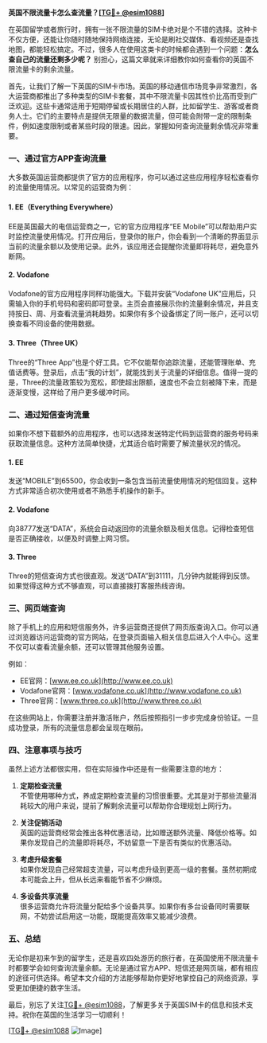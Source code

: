 **英国不限流量卡怎么查流量？[[TG💪+ @esim1088](https://t.me/s/esim1088)]**

在英国留学或者旅行时，拥有一张不限流量的SIM卡绝对是个不错的选择。这种卡不仅方便，还能让你随时随地保持网络连接，无论是刷社交媒体、看视频还是查找地图，都能轻松搞定。不过，很多人在使用这类卡的时候都会遇到一个问题：**怎么查自己的流量还剩多少呢？** 别担心，这篇文章就来详细教你如何查看你的英国不限流量卡的剩余流量。

首先，让我们了解一下英国的SIM卡市场。英国的移动通信市场竞争非常激烈，各大运营商都推出了多种类型的SIM卡套餐，其中不限流量卡因其性价比高而受到广泛欢迎。这些卡通常适用于短期停留或长期居住的人群，比如留学生、游客或者商务人士。它们的主要特点是提供无限量的数据流量，但可能会附带一定的限制条件，例如速度限制或者某些时段的限速。因此，掌握如何查询流量剩余情况非常重要。

### **一、通过官方APP查询流量**

大多数英国运营商都提供了官方的应用程序，你可以通过这些应用程序轻松查看你的流量使用情况。以常见的运营商为例：

#### **1. EE（Everything Everywhere）**
EE是英国最大的电信运营商之一，它的官方应用程序“EE Mobile”可以帮助用户实时监控流量使用情况。打开应用后，登录你的账户，你会看到一个清晰的界面显示当前的流量余额以及使用记录。此外，该应用还会提醒你流量即将耗尽，避免意外断网。

#### **2. Vodafone**
Vodafone的官方应用程序同样功能强大。下载并安装“Vodafone UK”应用后，只需输入你的手机号码和密码即可登录。主页会直接展示你的流量剩余情况，并且支持按日、周、月查看流量消耗趋势。如果你有多个设备绑定了同一账户，还可以切换查看不同设备的使用数据。

#### **3. Three（Three UK）**
Three的“Three App”也是个好工具。它不仅能帮你追踪流量，还能管理账单、充值话费等。登录后，点击“我的计划”，就能找到关于流量的详细信息。值得一提的是，Three的流量政策较为宽松，即使超出限额，速度也不会立刻被降下来，而是逐渐变慢，这样给了用户更多缓冲时间。

### **二、通过短信查询流量**

如果你不想下载额外的应用程序，也可以选择发送特定代码到运营商的服务号码来获取流量信息。这种方法简单快捷，尤其适合临时需要了解流量状况的情况。

#### **1. EE**
发送“MOBILE”到65500，你会收到一条包含当前流量使用情况的短信回复。这种方式非常适合初次使用或者不熟悉手机操作的新手。

#### **2. Vodafone**
向38777发送“DATA”，系统会自动返回你的流量余额及相关信息。记得检查短信是否正确接收，以便及时调整上网习惯。

#### **3. Three**
Three的短信查询方式也很直观。发送“DATA”到31111，几分钟内就能得到反馈。如果觉得这种方式不够直观，可以直接拨打客服热线咨询。

### **三、网页端查询**

除了手机上的应用和短信服务外，许多运营商还提供了网页版查询入口。你可以通过浏览器访问运营商的官方网站，在登录页面输入相关信息后进入个人中心。这里不仅可以查看流量余额，还可以管理其他服务设置。

例如：
- EE官网：[www.ee.co.uk](http://www.ee.co.uk)
- Vodafone官网：[www.vodafone.co.uk](http://www.vodafone.co.uk)
- Three官网：[www.three.co.uk](http://www.three.co.uk)

在这些网站上，你需要注册并激活账户，然后按照指引一步步完成身份验证。一旦成功登录，所有的流量信息都会呈现在眼前。

### **四、注意事项与技巧**

虽然上述方法都很实用，但在实际操作中还是有一些需要注意的地方：

1. **定期检查流量**  
   不管使用哪种方式，养成定期检查流量的习惯很重要。尤其是对于那些流量消耗较大的用户来说，提前了解剩余流量可以帮助你合理规划上网行为。

2. **关注促销活动**  
   英国的运营商经常会推出各种优惠活动，比如赠送额外流量、降低价格等。如果你发现自己的流量即将耗尽，不妨留意一下是否有类似的优惠活动。

3. **考虑升级套餐**  
   如果你发现自己经常超支流量，可以考虑升级到更高一级的套餐。虽然初期成本可能会上升，但从长远来看能节省不少麻烦。

4. **多设备共享流量**  
   很多运营商允许将流量分配给多个设备共享。如果你有多台设备同时需要联网，不妨尝试启用这一功能，既能提高效率又能减少浪费。

### **五、总结**

无论你是初来乍到的留学生，还是喜欢四处游历的旅行者，在英国使用不限流量卡时都要学会如何查询流量余额。无论是通过官方APP、短信还是网页端，都有相应的途径可供选择。希望本文介绍的方法能够帮助你更好地掌控自己的网络资源，享受更加便捷的数字生活。

最后，别忘了关注[TG💪+ @esim1088](https://t.me/s/esim1088)，了解更多关于英国SIM卡的信息和技术支持。祝你在英国的生活学习一切顺利！

[[TG💪+ @esim1088](https://t.me/s/esim1088) ![Image](https://i.postimg.cc/4NQfJmqS/Snipaste-2025-05-13-00-14-12.png)]